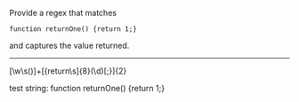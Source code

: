 Provide a regex that matches   
```
function returnOne() {return 1;}  
```
and captures the value returned.
  
-----  
[\w\s()]+[{return\s]{8}(\d)[;}]{2}

test string:
function returnOne() {return 1;}
